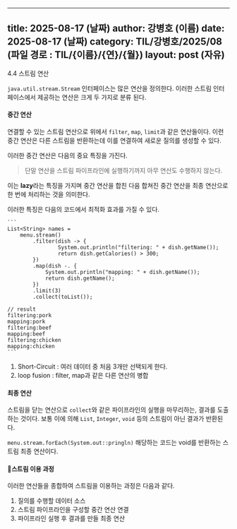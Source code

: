 
 ---
 title: 2025-08-17 (날짜)
 author: 강병호 (이름)
 date: 2025-08-17 (날짜)
 category: TIL/강병호/2025/08 (파일 경로 : TIL/{이름}/{연}/{월})
 layout: post (자유)
 ---

4.4 스트림 연산

`java.util.stream.Stream` 인터페이스는 많은 연산을 정의한다. 이러한 스트림 인터페이스에서 제공하는 연산은 크게 두 가지로 분류 된다.

#### 중간 연산
연결할 수 있는 스트림 연산으로 위에서 `filter`, `map`, `limit`과 같은 연산들이다.
이런 중간 연산은 다른 스트림을 반환하는데 이를 연결하여 새로운 질의를 생성할 수 있다.

이러한 중간 연산은 다음의 중요 특징을 가진다.

> 단말 연산을 스트림 파이프라인에 실행하기까지 아무 연산도 수행하지 않는다.

이는 **lazy**라는 특징을 가지며 중간 연산을 합친 다음 합쳐진 중간 연산을 최종 연산으로 한 번에 처리하는 것을 의미한다.

이러한 특징은 다음의 코드에서 최적화 효과를 가질 수 있다.


    ```
    List<String> names =
	    menu.stream()
		    .filter(dish -> {
					System.out.println("filtering: " + dish.getName());
					return dish.getCalories() > 300;
			})
			.map(dish -. {
				System.out.println("mapping: " + dish.getName());
				return dish.getName();
			})
			.limit(3)
			.collect(toList());
		
	// result
	filtering:pork
	mapping:pork
	filtering:beef
	mapping:beef
	filtering:chicken
	mapping:chicken
    ```

1. Short-Circuit : 여러 데이터 중 처음 3개만 선택되게 한다.
2. loop fusion : filter, map과 같은 다른 연산의 병합


#### 최종 연산
스트림을 닫는 연산으로 `collect`와 같은 파이프라인의 실행을 마무리하는, 결과를 도출하는 것이다. 보통 이에 의해 `List`, `Integer`, `void` 등의 스트림이 아닌 결과가 반환된다.

`menu.stream.forEach(System.out::pringln)`
해당하는 코드는 void를 반환하는 스트림 최종 연산이다.


#### 스트림 이용 과정

이러한 연산들을 종합하여 스트림을 이용하는 과정은 다음과 같다.

1. 질의를 수행할 데이터 소스
2. 스트림 파이프라인을 구성할 중간 연산 연결
3. 파이프라인 실행 후 결과를 만들 최종 연산
